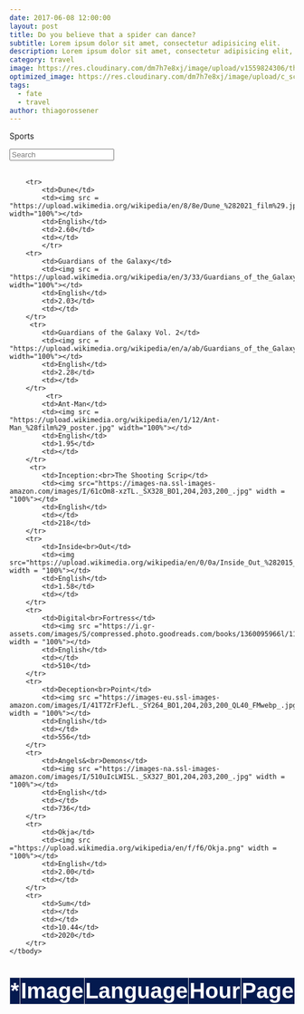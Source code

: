 ```yaml
---
date: 2017-06-08 12:00:00
layout: post
title: Do you believe that a spider can dance?
subtitle: Lorem ipsum dolor sit amet, consectetur adipisicing elit.
description: Lorem ipsum dolor sit amet, consectetur adipisicing elit, sed do eiusmod tempor incididunt ut labore et dolore magna aliqua.
category: travel
image: https://res.cloudinary.com/dm7h7e8xj/image/upload/v1559824306/theme13_dshbqx.jpg
optimized_image: https://res.cloudinary.com/dm7h7e8xj/image/upload/c_scale,w_380/v1559824306/theme13_dshbqx.jpg
tags:
  - fate
  - travel
author: thiagorossener
---
```


<html>
<head>
<script src="https://ajax.googleapis.com/ajax/libs/jquery/3.5.1/jquery.min.js"></script>
<link rel="stylesheet" href="https://cdnjs.cloudflare.com/ajax/libs/font-awesome/4.7.0/css/font-awesome.min.css">
<script>
$(document).ready(function(){
  $("#myInput").on("keyup", function() {
    var value = $(this).val().toLowerCase();
    $("#myTable tr").filter(function() {
      $(this).toggle($(this).text().toLowerCase().indexOf(value) > -1)
    });
  });
});

function sortTable(n) {
  var table, rows, switching, i, x, y, shouldSwitch, dir, switchcount = 0;
  table = document.getElementById("myTable");
  switching = true;
  dir = "asc"; 
  while (switching) {
    switching = false;
    rows = table.rows;
    for (i = 0; i < (rows.length - 1); i++) {
      shouldSwitch = false;
      x = rows[i].getElementsByTagName("TD")[n];
      y = rows[i + 1].getElementsByTagName("TD")[n];
      if (dir == "asc") {
        if (x.innerHTML.toLowerCase() > y.innerHTML.toLowerCase()) {
          shouldSwitch= true;
          break;
        }
      } else if (dir == "desc") {
        if (x.innerHTML.toLowerCase() < y.innerHTML.toLowerCase()) {
          shouldSwitch = true;
          break;
        }
      }
    }
    if (shouldSwitch) {
      rows[i].parentNode.insertBefore(rows[i + 1], rows[i]);
      switching = true;
      switchcount ++;      
    } else {
      if (switchcount == 0 && dir == "asc") {
        dir = "desc";
        switching = true;
      }
    }
  }
}
</script>
<style>
table {
  font-family: arial, sans-serif;
  border-collapse: collapse;
  width: 100%;
  font-size:4vw;
}

td, th {
  border: 1px solid #dddddd;
  text-align: center;
  padding: 1px;
}

th {
  background-color: #041a4f;
  cursor: pointer;
  color: white;
  position: sticky;
  top: 0; 
  box-shadow: 0 2px 2px -1px rgba(0, 0, 0, 0.4);
}

th:hover {
    background-color:#04AA6D;
    color: white;    

  }

td{
    border: 2px solid #000000;
  }

tr:nth-child(even) {
  background-color: #dddddd;
}
  
tr:hover {
    background-color:#04AA6D;
    color: white;      
}
  
img {
  padding: 10px;
  border-radius: 25px;
}
}
</style>
</head>
<body>

<p>Sports</p>
<input id="myInput" type="text" placeholder="Search">
<br><br>

<table>
  <thead>
  <tr>
    <th onclick="sortTable(0)">* <i class="fa fa-sort"></i></th> 
    <th onclick="sortTable(1)">Image <i class="fa fa-sort"></i></th> 
    <th onclick="sortTable(2)">Language<br><i class="fa fa-sort"></i></th>
    <th onclick="sortTable(3)">Hour<i class="fa fa-sort"></i></th>
    <th onclick="sortTable(3)">Page<i class="fa fa-sort"></i></th>
  </tr>
  </thead>
  <tbody id = "myTable">
       
        <tr>
            <td>Dune</td>
            <td><img src = "https://upload.wikimedia.org/wikipedia/en/8/8e/Dune_%282021_film%29.jpg" width="100%"></td>
            <td>English</td>
            <td>2.60</td>
            <td></td>
            </tr>
        <tr>
            <td>Guardians of the Galaxy</td>
            <td><img src = "https://upload.wikimedia.org/wikipedia/en/3/33/Guardians_of_the_Galaxy_%28film%29_poster.jpg" width="100%"></td>
            <td>English</td>
            <td>2.03</td>
            <td></td>
        </tr>
         <tr>
            <td>Guardians of the Galaxy Vol. 2</td>
            <td><img src = "https://upload.wikimedia.org/wikipedia/en/a/ab/Guardians_of_the_Galaxy_Vol_2_poster.jpg" width="100%"></td>
            <td>English</td>
            <td>2.28</td>
            <td></td>
        </tr>
             <tr>
            <td>Ant-Man</td>
            <td><img src = "https://upload.wikimedia.org/wikipedia/en/1/12/Ant-Man_%28film%29_poster.jpg" width="100%"></td>
            <td>English</td>
            <td>1.95</td>
            <td></td>
        </tr>
         <tr>
            <td>Inception:<br>The Shooting Scrip</td>
            <td><img src="https://images-na.ssl-images-amazon.com/images/I/61cOm8-xzTL._SX328_BO1,204,203,200_.jpg" width = "100%"></td>
            <td>English</td>
            <td></td>
            <td>218</td>
        </tr>
        <tr>
            <td>Inside<br>Out</td>
            <td><img src="https://upload.wikimedia.org/wikipedia/en/0/0a/Inside_Out_%282015_film%29_poster.jpg" width = "100%"></td>
            <td>English</td>
            <td>1.58</td>
            <td></td>
        </tr>
        <tr>
            <td>Digital<br>Fortress</td>
            <td><img src ="https://i.gr-assets.com/images/S/compressed.photo.goodreads.com/books/1360095966l/11125.jpg" width = "100%"></td>
            <td>English</td>
            <td></td>
            <td>510</td>
        </tr>
        <tr>
            <td>Deception<br>Point</td>
            <td><img src ="https://images-eu.ssl-images-amazon.com/images/I/41T7ZrFJefL._SY264_BO1,204,203,200_QL40_FMwebp_.jpg" width = "100%"></td>
            <td>English</td>
            <td></td>
            <td>556</td>
        </tr>
        <tr>
            <td>Angels&<br>Demons</td>
            <td><img src ="https://images-na.ssl-images-amazon.com/images/I/510uIcLWISL._SX327_BO1,204,203,200_.jpg" width = "100%"></td>
            <td>English</td>
            <td></td>
            <td>736</td>
        </tr>
        <tr>
            <td>Okja</td>
            <td><img src ="https://upload.wikimedia.org/wikipedia/en/f/f6/Okja.png" width = "100%"></td>
            <td>English</td>
            <td>2.00</td>
            <td></td>
        </tr>
        <tr>
            <td>Sum</td>
            <td></td>
            <td></td>
            <td>10.44</td>
            <td>2020</td>
        </tr>
    </tbody>
  </table>

</body>
</html>
